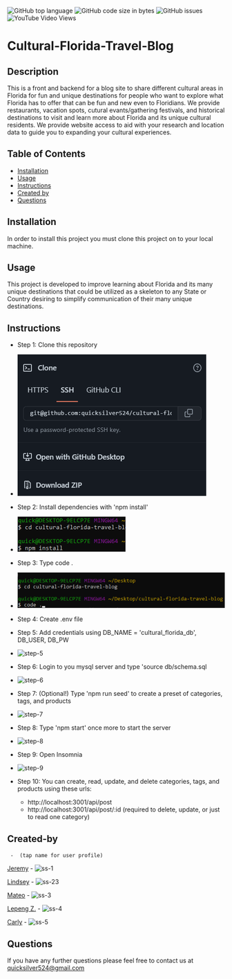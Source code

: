 ![GitHub top language](https://img.shields.io/github/languages/top/quicksilver524/cultural-florida-travel-blog)
![GitHub code size in bytes](https://img.shields.io/github/languages/code-size/quicksilver524/cultural-florida-travel-blog)
![GitHub issues](https://img.shields.io/github/issues/quicksilver524/cultural-florida-travel-blog)
![YouTube Video Views](https://img.shields.io/youtube/views/)

# Cultural-Florida-Travel-Blog

## Description

This is a front and backend for a blog site to share different cultural areas in Florida for fun and unique destinations for people who want to explore what Florida has to offer that can be fun and new even to Floridians. We provide restaurants, vacation spots, cutural evants/gathering festivals, and historical destinations to visit and learn more about Florida and its unique cultural residents. We provide website access to aid with your research and location data to guide you to expanding your cultural experiences.

## Table of Contents

- [Installation](#installation)
- [Usage](#usage)
- [Instructions](#instructions)
- [Created by](#Created-by)
- [Questions](#questions)

## Installation

In order to install this project you must clone this project on to your local machine.

## Usage

This project is developed to improve learning about Florida and its many unique destinations that could be utilized as a skeleton to any State or Country desiring to simplify communication of their many unique destinations.

## Instructions

- Step 1: Clone this repository

* ![step-1](images/step-1.png)

- Step 2: Install dependencies with 'npm install'

* ![step-2](images/step-2.png)

- Step 3: Type code .

* ![step-3](images/step-3.png)

- Step 4: Create .env file

- Step 5: Add credentials using DB_NAME = 'cultural_florida_db', DB_USER, DB_PW

* ![step-5](images/step-5.png)

- Step 6: Login to you mysql server and type 'source db/schema.sql

* ![step-6](images/step-6.png)

- Step 7: (Optional!) Type 'npm run seed' to create a preset of categories, tags, and products

* ![step-7](images/step-7.png)

- Step 8: Type 'npm start' once more to start the server

* ![step-8](images/step-8.png)

- Step 9: Open Insomnia

* ![step-9](images/step-9.png)

* Step 10: You can create, read, update, and delete categories, tags, and products using these urls:
  - http://localhost:3001/api/post
  - http://localhost:3001/api/post/:id (required to delete, update, or just to read one category)

## Created-by 
     -  (tap name for user profile)

  [Jeremy](https://github.com/quicksilver524) - ![ss-1](images/ss-1.png)

  [Lindsey](https://github.com/LindseyHsiao) - ![ss-23](images/ss-2.png)

  [Mateo](https://github.com/MateoCapx) - ![ss-3](images/ss-3.png)

  [Lepeng Z.](https://github.com/goforward-z) - ![ss-4](images/ss-4.png)

  [Carly](https://github.com/cdonais) - ![ss-5](images/ss-5.png)
  
  ## Questions

If you have any further questions please feel free to contact us at [quicksilver524@gmail.com](quicksilver524@gmail.com)
